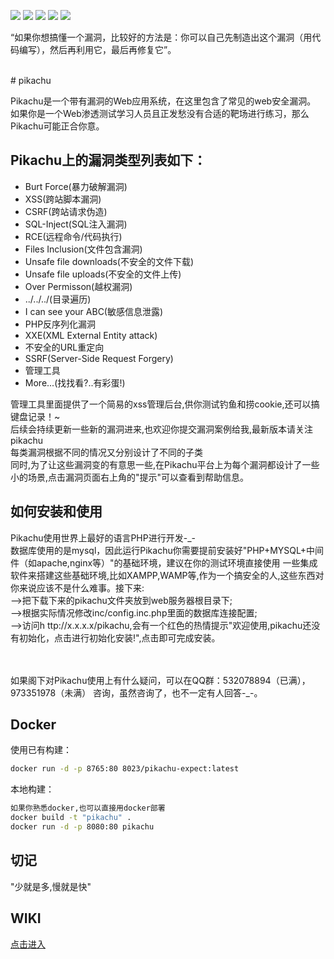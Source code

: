 ![](https://img.shields.io/badge/web安全-靶场-PTEST)
![](https://img.shields.io/badge/version-1.0-success)
![](https://img.shields.io/github/stars/zhuifengshaonianhanlu/pikachu.svg)
![](https://img.shields.io/github/forks/zhuifengshaonianhanlu/pikachu.svg)
![](https://img.shields.io/github/license/zhuifengshaonianhanlu/pikachu.svg)

“如果你想搞懂一个漏洞，比较好的方法是：你可以自己先制造出这个漏洞（用代码编写），然后再利用它，最后再修复它”。

<br>
# pikachu

Pikachu是一个带有漏洞的Web应用系统，在这里包含了常见的web安全漏洞。 如果你是一个Web渗透测试学习人员且正发愁没有合适的靶场进行练习，那么Pikachu可能正合你意。<br>

## Pikachu上的漏洞类型列表如下：<br>
* Burt Force(暴力破解漏洞)<br>
* XSS(跨站脚本漏洞)<br>
* CSRF(跨站请求伪造)<br>
* SQL-Inject(SQL注入漏洞)<br>
* RCE(远程命令/代码执行)<br>
* Files Inclusion(文件包含漏洞)<br>
* Unsafe file downloads(不安全的文件下载)<br>
* Unsafe file uploads(不安全的文件上传)<br>
* Over Permisson(越权漏洞)<br>
* ../../../(目录遍历)<br>
* I can see your ABC(敏感信息泄露)<br>
* PHP反序列化漏洞<br>
* XXE(XML External Entity attack)<br>
* 不安全的URL重定向<br>
* SSRF(Server-Side Request Forgery)<br>
* 管理工具<br>
* More...(找找看?..有彩蛋!)<br>

管理工具里面提供了一个简易的xss管理后台,供你测试钓鱼和捞cookie,还可以搞键盘记录！~<br>
后续会持续更新一些新的漏洞进来,也欢迎你提交漏洞案例给我,最新版本请关注pikachu<br>
每类漏洞根据不同的情况又分别设计了不同的子类<br>
同时,为了让这些漏洞变的有意思一些,在Pikachu平台上为每个漏洞都设计了一些小的场景,点击漏洞页面右上角的"提示"可以查看到帮助信息。<br>


## 如何安装和使用
Pikachu使用世界上最好的语言PHP进行开发-_-<br>
数据库使用的是mysql，因此运行Pikachu你需要提前安装好"PHP+MYSQL+中间件（如apache,nginx等）"的基础环境，建议在你的测试环境直接使用 一些集成软件来搭建这些基础环境,比如XAMPP,WAMP等,作为一个搞安全的人,这些东西对你来说应该不是什么难事。接下来:<br>
-->把下载下来的pikachu文件夹放到web服务器根目录下;<br>
-->根据实际情况修改inc/config.inc.php里面的数据库连接配置;<br>
-->访问h ttp://x.x.x.x/pikachu,会有一个红色的热情提示"欢迎使用,pikachu还没有初始化，点击进行初始化安装!",点击即可完成安装。<br>
<br>
<br>

如果阁下对Pikachu使用上有什么疑问，可以在QQ群：532078894（已满），973351978（未满） 咨询，虽然咨询了，也不一定有人回答-_-。

## Docker

使用已有构建：
```bash
docker run -d -p 8765:80 8023/pikachu-expect:latest
```

本地构建：
```bash
如果你熟悉docker,也可以直接用docker部署
docker build -t "pikachu" .
docker run -d -p 8080:80 pikachu
```

## 切记

"少就是多,慢就是快"


## WIKI
[点击进入](https://github.com/zhuifengshaonianhanlu/pikachu/wiki/01:%E6%89%AF%E5%9C%A8%E5%89%8D%E9%9D%A2)





